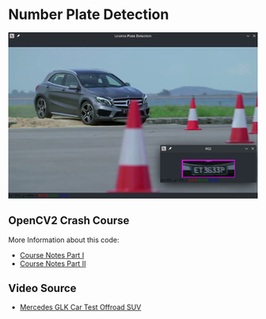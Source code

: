 # Number Plate Detection

![Number Plate Detection](./number_plate_detection.png)

## OpenCV2 Crash Course

More Information about this code:

* [Course Notes Part I](https://mpolinowski.github.io/devnotes/2021-11-06--opencv-crash-course-part-i)
* [Course Notes Part II](https://mpolinowski.github.io/devnotes/2021-11-07--opencv-crash-course-part-ii)


## Video Source

* [Mercedes GLK Car Test Offroad SUV](https://pixabay.com/videos/mercedes-glk-car-test-offroad-suv-1406/)
  